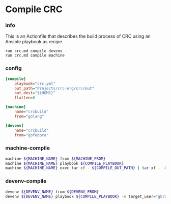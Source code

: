 # Compile CRC


### info

This is an Actionfile that describes the build process of CRC using an Ansible playbook as recipe.

```
run crc.md compile devenv
run crc.md compile machine
```


### config
```ini
[compile]
    playbook="crc.yml"
    out_path="Projects/crc-org/crc/out"
    out_dest="${HOME}"
    flatten=0

[machine]
    name="crcbuild"
    from="golang"

[devenv]
    name="crcbuild"
    from="gofedora"
```

### machine-compile
```sh evaluate
machine ${MACHINE_NAME} from ${MACHINE_FROM}
machine ${MACHINE_NAME} playbook ${COMPILE_PLAYBOOK}
machine ${MACHINE_NAME} exec tar cf - ${COMPILE_OUT_PATH} | tar xf - -C ${COMPILE_OUT_DEST} --strip-components=${COMPILE_FLATTEN}
```

### devenv-compile
```sh evaluate
devenv ${DEVENV_NAME} from ${DEVENV_FROM}
devenv ${DEVENV_NAME} playbook ${COMPILE_PLAYBOOK} -e target_user="gbraad"
```

